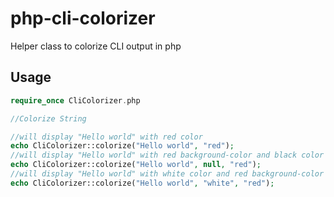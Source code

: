 # php-cli-colorizer
Helper class to colorize CLI output in php

## Usage

```php
require_once CliColorizer.php

//Colorize String

//will display "Hello world" with red color
echo CliColorizer::colorize("Hello world", "red");
//will display "Hello world" with red background-color and black color
echo CliColorizer::colorize("Hello world", null, "red");
//will display "Hello world" with white color and red background-color
echo CliColorizer::colorize("Hello world", "white", "red");
```
